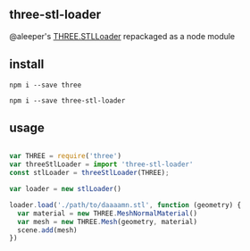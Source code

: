 ## three-stl-loader

@aleeper's [THREE.STLLoader](http://threejs.org/examples/js/loaders/STLLoader.js) repackaged as a node module

## install

`npm i --save three`

`npm i --save three-stl-loader`

## usage

```js

var THREE = require('three')
var threeStlLoader = import 'three-stl-loader'
const stlLoader = threeStlLoader(THREE);

var loader = new stlLoader()

loader.load('./path/to/daaaamn.stl', function (geometry) {
  var material = new THREE.MeshNormalMaterial()
  var mesh = new THREE.Mesh(geometry, material)
  scene.add(mesh)
})

```
